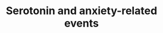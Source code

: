 ---
annotations:
- id: PW:0000003
  parent: signaling pathway
  type: Pathway Ontology
  value: signaling pathway
- id: CL:0010012
  parent: animal cell
  type: Cell Type Ontology
  value: cerebral cortex neuron
- id: PW:0000013
  parent: disease pathway
  type: Pathway Ontology
  value: disease pathway
- id: DOID:2030
  parent: disease of mental health
  type: Disease Ontology
  value: anxiety disorder
authors:
- Khanspers
- Egonw
- MaintBot
- Eweitz
citedin: ''
communities: []
description: 'Stress and anxiety disorders are risk factors for depression and these
  behaviours are modulated by corticotropin releasing factor (CRFR1) and serotonin
  (5-HT2R) receptors. (Source: Berg et al "5-Hydroxytryptamine type 2A receptors regulate
  cyclic AMP accumulation in a neuronal cell line by protein kinase C-dependent and
  calcium/calmodulin-dependent mechanisms").  Proteins on this pathway have targeted
  assays available via the [https://assays.cancer.gov/available_assays?wp_id=WP3944
  CPTAC Assay Portal]'
last-edited: 2024-03-10
ndex: b7fea2e1-8b68-11eb-9e72-0ac135e8bacf
organisms:
- Homo sapiens
redirect_from:
- /index.php/Pathway:WP3944
- /instance/WP3944
- /instance/WP3944_r129057
revision: r129057
schema-jsonld:
- '@context': https://schema.org/
  '@id': https://wikipathways.github.io/pathways/WP3944.html
  '@type': Dataset
  creator:
    '@type': Organization
    name: WikiPathways
  description: 'Stress and anxiety disorders are risk factors for depression and these
    behaviours are modulated by corticotropin releasing factor (CRFR1) and serotonin
    (5-HT2R) receptors. (Source: Berg et al "5-Hydroxytryptamine type 2A receptors
    regulate cyclic AMP accumulation in a neuronal cell line by protein kinase C-dependent
    and calcium/calmodulin-dependent mechanisms").  Proteins on this pathway have
    targeted assays available via the [https://assays.cancer.gov/available_assays?wp_id=WP3944
    CPTAC Assay Portal]'
  keywords:
  - ARC
  - CRH
  - CRHR1
  - FOS
  - GRIN2D
  - HTR1A
  - HTR2A
  - HTR2C
  - Ketanserin
  - NLGN1
  - PLCD4
  - PLEK
  - PPP3CA
  - PRKCB
  - Serotonin
  license: CC0
  name: Serotonin and anxiety-related events
seo: CreativeWork
title: Serotonin and anxiety-related events
wpid: WP3944
---